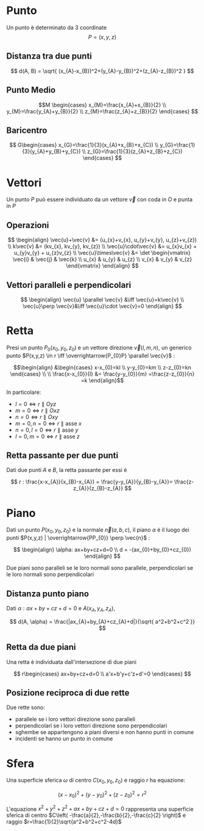 # Punto
Un punto è determinato da 3 coordinate
$$
P = (x, y, z)
$$
## Distanza tra due punti
$$
d(A, B) = \sqrt{ (x_{A}-x_{B})^2+(y_{A}-y_{B})^2+(z_{A}-z_{B})^2 }
$$

## Punto Medio
$$M
\begin{cases}
x_{M}=\frac{x_{A}+x_{B}}{2} \\
 y_{M}=\frac{y_{A}+y_{B}}{2}  \\
z_{M}=\frac{z_{A}+z_{B}}{2} 
\end{cases}
$$

## Baricentro 
$$
G\begin{cases}
x_{G}=\frac{1}{3}(x_{A}+x_{B}+x_{C}) \\
y_{G}=\frac{1}{3}(y_{A}+y_{B}+y_{C}) \\
z_{G}=\frac{1}{3}(z_{A}+z_{B}+z_{C})
\end{cases}
$$

# Vettori
Un punto $P$ può essere individuato da un vettore $\vec{v}$ con coda in $O$ e punta in $P$

## Operazioni
$$
\begin{align}
\vec{u}+\vec{v} &= (u_{x}+v_{x}, u_{y}+v_{y}, u_{z}+v_{z}) \\
k\vec{v} &= (kv_{x}, kv_{y}, kv_{z}) \\
\vec{u}\cdot\vec{v} &= u_{x}v_{x} + u_{y}v_{y} + u_{z}v_{z} \\
\vec{u}\times\vec{v} &= \det \begin{vmatrix}
\vec{i} & \vec{j} & \vec{k} \\
u_{x} & u_{y} & u_{z} \\
v_{x} & v_{y} & v_{z}
\end{vmatrix}
\end{align}
$$

## Vettori paralleli e perpendicolari
$$
\begin{align}
\vec{u} \parallel \vec{v} &\iff \vec{u}=k\vec{v} \\
\vec{u}\perp \vec{v}&\iff \vec{u}\cdot \vec{v}=0
\end{align}
$$

# Retta
Presi un punto $P_{0}(x_{0},y_{0},z_{0})$ e un vettore direzione $\vec{v}(l,m,n)$, un generico punto $P(x,y,z) \in r \iff \overrightarrow{P_{0}P} \parallel \vec{v}$ : 


$$\begin{align}
&\begin{cases}
x-x_{0}=kl \\
y-y_{0}=km \\
z-z_{0}=kn
\end{cases} \\ \\
\frac{x-x_{0}}{l} &= \frac{y-y_{0}}{m} =\frac{z-z_{0}}{n} =k
\end{align}$$

In particolare:
- $l=0 \iff r\parallel Oyz$
- $m=0 \iff r\parallel Oxz$
- $n=0 \iff r\parallel Oxy$
- $m=0, n=0 \iff r \parallel \text{asse }x$
- $n=0, l=0 \iff r \parallel \text{asse }y$
- $l=0, m=0 \iff r \parallel \text{asse }z$

## Retta passante per due punti
Dati due punti $A$ e $B$, la retta passante per essi è 

$$
r : \frac{x-x_{A}}{x_{B}-x_{A}} = \frac{y-y_{A}}{y_{B}-y_{A}}= \frac{z-z_{A}}{z_{B}-z_{A}}
$$

# Piano
Dati un punto $P(x_{0},y_{0},z_{0})$ e la normale $\vec{n}(a,b,c)$, il piano $\alpha$ è il luogo dei punti $P(x,y,z) | \overrightarrow{PP_{0}} \perp \vec{n}$ : 

$$
\begin{align}
\alpha: ax+by+cz+d=0 \\
d = -(ax_{0}+by_{0}+cz_{0})
\end{align}
$$


Due piani sono paralleli se le loro normali sono parallele, perpendicolari se le loro normali sono perpendicolari

## Distanza punto piano
Dati $\alpha:ax+by+cz+d=0$ e $A(x_{A},y_{A},z_{A})$,

$$
d(A, \alpha) = \frac{|ax_{A}+by_{A}+cz_{A}+d|}{\sqrt{ a^2+b^2+c^2 }}
$$


## Retta da due piani
Una retta è individuata dall'intersezione di due piani

$$
r\begin{cases}
ax+by+cz+d=0 \\
a'x+b'y+c'z+d'=0
\end{cases}
$$


## Posizione reciproca di due rette
Due rette sono:
- parallele se i loro vettori direzione sono paralleli
- perpendicolari se i loro vettori direzione sono perpendicolari
- sghembe se appartengono a piani diversi e non hanno punti in comune
- incidenti se hanno un punto in comune



# Sfera
Una superficie sferica $\omega$ di centro $C(x_{0},y_{0},z_{0})$ e raggio $r$ ha equazione: 

$$
(x-x_{0})^2+(y-y_{0})^2+(z-z_{0})^2=r^2
$$


L'equazione $x^2+y^2+z^2+ax+by+cz+d=0$ rappresenta una superficie sferica di centro $C\left( -\frac{a}{2},-\frac{b}{2},-\frac{c}{2} \right)$ e raggio $r=\frac{1}{2}\sqrt{a^2+b^2+c^2-4d}$